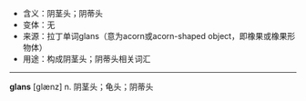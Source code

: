 - <span class="definition">含义：阴茎头；阴蒂头</span>
- <span class="definition">变体：无</span>
- <span class="definition">来源：拉丁单词glans（意为acorn或acorn-shaped object，即橡果或橡果形物体）</span>
- <span class="definition">用途：构成阴茎头；阴蒂头相关词汇</span>


---


<span class="vocabulary">**glans**</span> [ɡlænz] n. 阴茎头；龟头；阴蒂头


